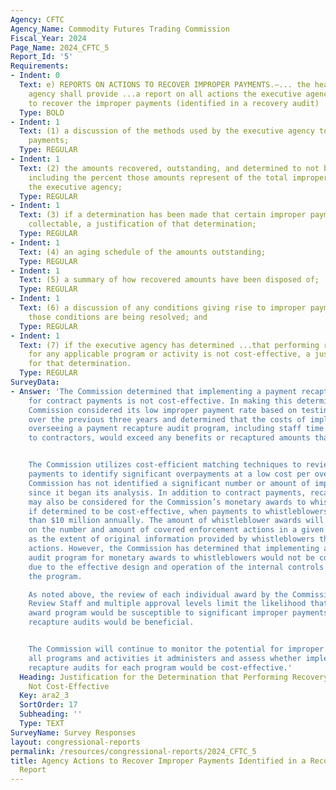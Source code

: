 ```yaml
---
Agency: CFTC
Agency_Name: Commodity Futures Trading Commission
Fiscal_Year: 2024
Page_Name: 2024_CFTC_5
Report_Id: '5'
Requirements:
- Indent: 0
  Text: e) REPORTS ON ACTIONS TO RECOVER IMPROPER PAYMENTS.—... the head of the executive
    agency shall provide ...a report on all actions the executive agency is taking
    to recover the improper payments (identified in a recovery audit) ..including—
  Type: BOLD
- Indent: 1
  Text: (1) a discussion of the methods used by the executive agency to recover improper
    payments;
  Type: REGULAR
- Indent: 1
  Text: (2) the amounts recovered, outstanding, and determined to not be collectable,
    including the percent those amounts represent of the total improper payments of
    the executive agency;
  Type: REGULAR
- Indent: 1
  Text: (3) if a determination has been made that certain improper payments are not
    collectable, a justification of that determination;
  Type: REGULAR
- Indent: 1
  Text: (4) an aging schedule of the amounts outstanding;
  Type: REGULAR
- Indent: 1
  Text: (5) a summary of how recovered amounts have been disposed of;
  Type: REGULAR
- Indent: 1
  Text: (6) a discussion of any conditions giving rise to improper payments and how
    those conditions are being resolved; and
  Type: REGULAR
- Indent: 1
  Text: (7) if the executive agency has determined ...that performing recovery audits
    for any applicable program or activity is not cost-effective, a justification
    for that determination.
  Type: REGULAR
SurveyData:
- Answer: 'The Commission determined that implementing a payment recapture audit program
    for contract payments is not cost-effective. In making this determination, the
    Commission considered its low improper payment rate based on testing conducted
    over the previous three years and determined that the costs of implementing and
    overseeing a payment recapture audit program, including staff time and payments
    to contractors, would exceed any benefits or recaptured amounts that might result.


    The Commission utilizes cost-efficient matching techniques to review all vendor
    payments to identify significant overpayments at a low cost per overpayment. The
    Commission has not identified a significant number or amount of improper payments
    since it began its analysis. In addition to contract payments, recapture auditing
    may also be considered for the Commission’s monetary awards to whistleblowers,
    if determined to be cost-effective, when payments to whistleblowers total more
    than $10 million annually. The amount of whistleblower awards will vary depending
    on the number and amount of covered enforcement actions in a given year, as well
    as the extent of original information provided by whistleblowers that led to the
    actions. However, the Commission has determined that implementing a payment recapture
    audit program for monetary awards to whistleblowers would not be cost-effective
    due to the effective design and operation of the internal controls in place for
    the program.

    As noted above, the review of each individual award by the Commission’s Claims
    Review Staff and multiple approval levels limit the likelihood that the whistleblower
    award program would be susceptible to significant improper payments or that payment
    recapture audits would be beneficial.


    The Commission will continue to monitor the potential for improper payments across
    all programs and activities it administers and assess whether implementing payment
    recapture audits for each program would be cost-effective.'
  Heading: Justification for the Determination that Performing Recovery Audits are
    Not Cost-Effective
  Key: ara2_3
  SortOrder: 17
  Subheading: ''
  Type: TEXT
SurveyName: Survey Responses
layout: congressional-reports
permalink: /resources/congressional-reports/2024_CFTC_5
title: Agency Actions to Recover Improper Payments Identified in a Recovery Audit
  Report
---
```

